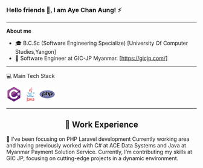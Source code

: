 ### Hello friends 👋, I am Aye Chan Aung! ⚡

---
**About me**

- 🎓 B.C.Sc (Software Engineering Specialize) [University Of Computer Studies,Yangon]
- 💼 Software Engineer at GIC-JP Myanmar. [https://gicjp.com/]

-----
💻 Main Tech Stack

<img src="https://github.com/devicons/devicon/blob/master/icons/csharp/csharp-original.svg" alt="csharp logo" width="40" height="40" /> <img src="https://github.com/devicons/devicon/blob/master/icons/java/java-original-wordmark.svg" alt="dotnet logo" width="40" height="40" /> <img src="https://github.com/devicons/devicon/blob/master/icons/php/php-original.svg" alt="JavaScript logo" width="40" height="40" /> 

---
<h2 align="center"> 🔭 Work Experience</h2>
🌱 I've been focusing on PHP Laravel development Currently working area and having previously worked with C# at ACE Data Systems and Java at Myanmar Payment Solution Service. Currently, I’m contributing my skills at GIC JP, focusing on cutting-edge projects in a dynamic environment.
<!---
ayechanaung-gic/ayechanaung-gic is a ✨ special ✨ repository because its `README.md` (this file) appears on your GitHub profile.
You can click the Preview link to take a look at your changes.
--->
